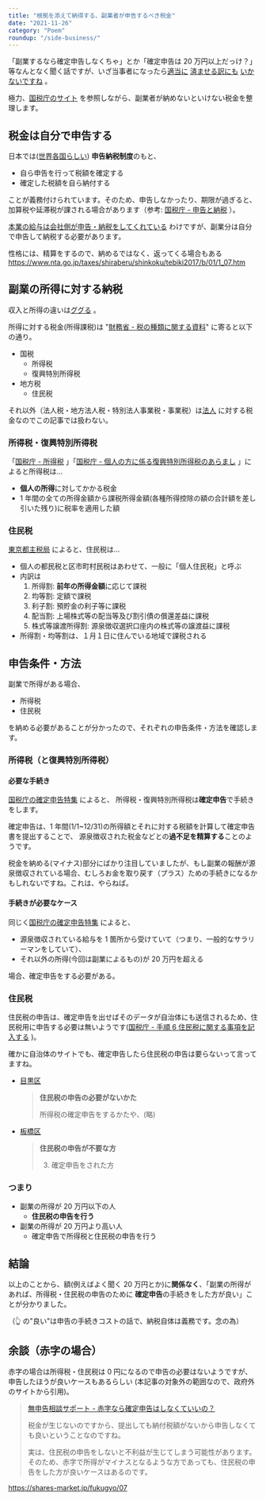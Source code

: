 ```yaml
---
title: "根拠を添えて納得する、副業者が申告するべき税金"
date: "2021-11-26"
category: "Poem"
roundup: "/side-business/"
---
```


「副業するなら確定申告しなくちゃ」とか「確定申告は 20 万円以上だっけ？」等なんとなく聞く話ですが、いざ当事者になったら[適当に](https://www.nta.go.jp/taxes/shiraberu/taxanswer/shotoku/2024.htm) [済ませる訳にも](https://www.city.shibuya.tokyo.jp/kurashi/zeikin/juminzei/n1_5entaikin.html) [いかないですね](https://ja.wikipedia.org/wiki/%E8%84%B1%E7%A8%8E) 。

極力、[国税庁のサイト](https://www.nta.go.jp/) を参照しながら、副業者が納めないといけない税金を整理します。

## 税金は自分で申告する

日本では([世界各国らしい](https://ja.wikipedia.org/wiki/%E7%94%B3%E5%91%8A%E7%B4%8D%E7%A8%8E%E5%88%B6%E5%BA%A6)) **申告納税制度**のもと、

- 自ら申告を行って税額を確定する
- 確定した税額を自ら納付する

ことが義務付けられています。そのため、申告しなかったり、期限が過ぎると、加算税や延滞税が課される場合があります（参考: [国税庁 - 申告と納税](https://www.nta.go.jp/publication/pamph/koho/kurashi/html/06_1.htm) ）。

[本業の給与は会社側が申告・納税をしてくれている](https://www.nta.go.jp/taxes/shiraberu/taxanswer/shotoku/1900.htm) わけですが、副業分は自分で申告して納税する必要があります。

性格には、精算をするので、納めるではなく、返ってくる場合もある
https://www.nta.go.jp/taxes/shiraberu/shinkoku/tebiki2017/b/01/1_07.htm

## 副業の所得に対する納税

収入と所得の違いは[ググる](https://www.google.com/search?q=%E5%8F%8E%E5%85%A5+%E6%89%80%E5%BE%97+%E9%81%95%E3%81%84) 。

所得に対する税金(所得課税)は "[財務省 - 税の種類に関する資料](https://www.mof.go.jp/tax_policy/summary/condition/a01.htm)" に寄ると以下の通り。

- 国税
  - 所得税
  - 復興特別所得税
- 地方税
  - 住民税

それ以外（法人税・地方法人税・特別法人事業税・事業税）は[法人](https://ja.wikipedia.org/wiki/%E6%B3%95%E4%BA%BA) に対する税金なのでこの記事では扱わない。

### 所得税・復興特別所得税

「[国税庁 - 所得税](https://www.nta.go.jp/taxes/shiraberu/taxanswer/shotoku/shotoku.htm) 」「[国税庁 - 個人の方に係る復興特別所得税のあらまし](https://www.nta.go.jp/publication/pamph/shotoku/fukko_tokubetsu/index.htm) 」によると所得税は...

- **個人の所得**に対してかかる税金
- 1 年間の全ての所得金額から課税所得金額(各種所得控除の額の合計額を差し引いた残り)に税率を適用した額

### 住民税

[東京都主税局](https://www.tax.metro.tokyo.lg.jp/kazei/kojin_ju.html)
によると、住民税は...

- 個人の都民税と区市町村民税はあわせて、一般に「個人住民税」と呼ぶ
- 内訳は
  1. 所得割: **前年の所得金額**に応じて課税
  2. 均等割: 定額で課税
  3. 利子割: 預貯金の利子等に課税
  4. 配当割: 上場株式等の配当等及び割引債の償還差益に課税
  5. 株式等譲渡所得割: 源泉徴収選択口座内の株式等の譲渡益に課税
- 所得割・均等割は、１月１日に住んでいる地域で課税される

## 申告条件・方法

副業で所得がある場合、

- 所得税
- 住民税

を納める必要があることが分かったので、それぞれの申告条件・方法を確認します。

### 所得税（と復興特別所得税）

#### 必要な手続き

[国税庁の確定申告特集](https://www.nta.go.jp/taxes/shiraberu/shinkoku/tokushu/hajimete.htm) によると、 所得税・復興特別所得税は**確定申告**で手続きをします。

確定申告は、1 年間(1/1~12/31)の所得額とそれに対する税額を計算して確定申告書を提出することで、 源泉徴収された税金などとの**過不足を精算する**ことのようです。

税金を納める(マイナス)部分にばかり注目していましたが、もし副業の報酬が源泉徴収されている場合、むしろお金を取り戻す（プラス）ための手続きになるかもしれないですね。これは、やらねば。

#### 手続きが必要なケース

同じく[国税庁の確定申告特集](https://www.nta.go.jp/taxes/shiraberu/shinkoku/tokushu/hajimete.htm) によると、

- 源泉徴収されている給与を 1 箇所から受けていて（つまり、一般的なサラリーマンをしていて）、
- それ以外の所得(今回は副業によるもの)が 20 万円を超える

場合、確定申告をする必要がある。

### 住民税

住民税の申告は、確定申告を出せばそのデータが自治体にも送信されるため、住民税用に申告する必要は無いようです([国税庁 - 手順 6 住民税に関する事項を記入する](https://www.nta.go.jp/taxes/shiraberu/shinkoku/tebiki2017/a/03/order6/3-6_01.htm) )。

確かに自治体のサイトでも、確定申告したら住民税の申告は要らないって言ってますね。

- [目黒区](https://www.city.meguro.tokyo.jp/kurashi/zeikin/kojin/shinkoku/shinkoku.html)
  > **住民税の申告の必要がないかた**
  >
  > 所得税の確定申告をするかたや、(略)
- [板橋区](https://www.city.itabashi.tokyo.jp/tetsuduki/zei/kuminzei/1001758.html)
  > **住民税の申告が不要な方**
  >
  > 3. 確定申告をされた方

### つまり

- 副業の所得が 20 万円以下の人
  - **住民税の申告を行う**
- 副業の所得が 20 万円より高い人
  - 確定申告で所得税と住民税の申告を行う

## 結論

以上のことから、額(例えばよく聞く 20 万円とか)に**関係なく**、「副業の所得があれば、所得税・住民税の申告のために **確定申告**の手続きをした方が良い」ことが分かりました。

（👆 の"良い"は申告の手続きコストの話で、納税自体は義務です。念の為）

## 余談（赤字の場合）

赤字の場合は所得税・住民税は 0 円になるので申告の必要はないようですが、申告したほうが良いケースもあるらしい
(本記事の対象外の範囲なので、政府外のサイトから引用)。

> [無申告相談サポート - 赤字なら確定申告はしなくていいの？](https://www.mushinkoku.jp/15910690771631)
>
> 税金が生じないのですから、提出しても納付税額がないから申告しなくても良いということなのですね。
>
> 実は、住民税の申告をしないと不利益が生じてしまう可能性があります。そのため、赤字で所得がマイナスとなるような方であっても、住民税の申告をした方が良いケースはあるのです。

https://shares-market.jp/fukugyo/07
